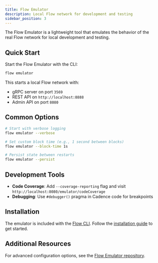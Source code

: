```yaml
---
title: Flow Emulator
description: Local Flow network for development and testing
sidebar_position: 3
---
```


The Flow Emulator is a lightweight tool that emulates the behavior of the real Flow network for local development and testing.

## Quick Start

Start the Flow Emulator with the CLI:

```bash
flow emulator
```

This starts a local Flow network with:
- gRPC server on port `3569`
- REST API on `http://localhost:8888`
- Admin API on port `8080`

## Common Options

```bash
# Start with verbose logging
flow emulator --verbose

# Set custom block time (e.g., 1 second between blocks)
flow emulator --block-time 1s

# Persist state between restarts
flow emulator --persist
```

## Development Tools

- **Code Coverage**: Add `--coverage-reporting` flag and visit `http://localhost:8080/emulator/codeCoverage`
- **Debugging**: Use `#debugger()` pragma in Cadence code for breakpoints

## Installation

The emulator is included with the [Flow CLI](../flow-cli/index.md). Follow the [installation guide](../flow-cli/install.md) to get started.

## Additional Resources

For advanced configuration options, see the [Flow Emulator repository](https://github.com/onflow/flow-emulator/).
